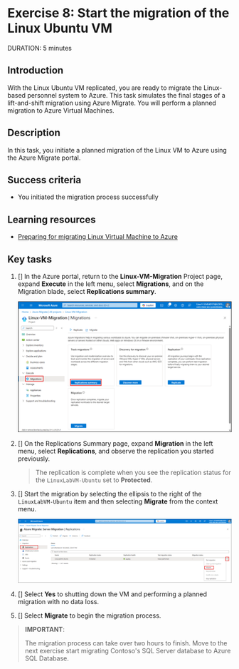 # Exercise 8: Start the migration of the Linux Ubuntu VM

DURATION: 5 minutes

## Introduction

With the Linux Ubuntu VM replicated, you are ready to migrate the Linux-based personnel system to Azure. This task simulates the final stages of a lift-and-shift migration using Azure Migrate. You will perform a planned migration to Azure Virtual Machines.

## Description

In this task, you initiate a planned migration of the Linux VM to Azure using the Azure Migrate portal.

## Success criteria

- You initiated the migration process successfully

## Learning resources

- [Preparing for migrating Linux Virtual Machine to Azure](https://learn.microsoft.com/azure/migrate/prepare-for-migration?view=migrate-classic)

## Key tasks

1. [] In the Azure portal, return to the **Linux-VM-Migration** Project page, expand **Execute** in the left menu, select **Migrations**, and on the Migration blade, select **Replications summary**.

    ![The Replications summary button on the Project Migrations blade is highlighted.](media/migrations-replications-summary.png)

2. [] On the Replications Summary page, expand **Migration** in the left menu, select **Replications**, and observe the replication you started previously.

    > The replication is complete when you see the replication status for the `LinuxLabVM-Ubuntu` set to **Protected**.

3. [] Start the migration by selecting the ellipsis to the right of the `LinuxLabVM-Ubuntu` item and then selecting **Migrate** from the context menu.

    ![The ellipsis for the LinuxLabVM-Ubuntu is highlighted and Migrate is highlighted in the context menu.](./media/53-ProtectedItem.png)

4. [] Select **Yes** to shutting down the VM and performing a planned migration with no data loss.

5. [] Select **Migrate** to begin the migration process.

> **IMPORTANT**:
>
> The migration process can take over two hours to finish. Move to the next exercise start migrating Contoso's SQL Server database to Azure SQL Database.
